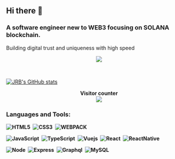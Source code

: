 ## Hi there 👋 
### A software engineer new to WEB3 focusing on SOLANA blockchain.
Building digital trust and uniqueness with high speed

<p align="center">
<img src="https://cryptologos.cc/logos/solana-sol-logo.png?v=022" />
</p>
<br>

[![JRB's GitHub stats](https://github-readme-stats.vercel.app/api?username=JRB-y&theme=dark)](https://github.com/JRB-y)

<p align="center">
  <b>Visitor counter<b>
  <br />
  <img src="https://profile-counter.glitch.me/JRB-y/count.svg" />
</p>

<h3 align="left">Languages and Tools:</h3>

<p>

![HTML5](https://img.shields.io/badge/HTML5-DD4B25.svg?&style=flat&logo=html5&logoColor=white)&nbsp;
![CSS3](https://img.shields.io/badge/CSS3-1A6FB4.svg?&style=flat&logo=css3&logoColor=white)&nbsp;
![WEBPACK](https://img.shields.io/badge/WEBPACK-759AD9.svg?&style=flat&logo=webpack&logoColor=white)&nbsp;

![JavaScript](https://img.shields.io/badge/JAVASCRIPT-EFD81D.svg?&style=flat&logo=javascript&logoColor=white)&nbsp;
![TypeScript](https://img.shields.io/badge/TYPESCRIPT-%23007ACC.svg?&style=flat&logo=typescript&logoColor=white)&nbsp;
![Vuejs](https://img.shields.io/badge/VUEJS-41b883.svg?&style=flat&logo=vue.js&logoColor=white)&nbsp;
![React](https://img.shields.io/badge/REACT-00D1F7.svg?&style=flat&logo=react&logoColor=white)&nbsp;
![ReactNative](https://img.shields.io/badge/REACTNATIVE-00D1F7.svg?&style=flat&logo=react&logoColor=white)&nbsp;

![Node](https://img.shields.io/badge/NODE-7DBB45.svg?&style=flat&logo=node.js&logoColor=white)&nbsp;
![Express](https://img.shields.io/badge/EXPRESS-3E3F35.svg?&style=flat&logo=express&logoColor=white)&nbsp;
![Graphql](https://img.shields.io/badge/GRAPHQL-DE33A6.svg?&style=flat&logo=graphql&logoColor=white)&nbsp;
![MySQL](https://img.shields.io/badge/MySQL-E26D00.svg?&style=flat&logo=mysql&logoColor=white)&nbsp;
</p>
